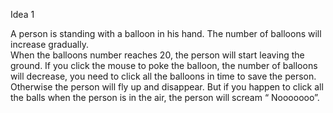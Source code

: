 Idea 1

A person is standing with a balloon in his hand. The number of balloons will increase gradually.  
When the balloons number reaches 20, the person will start leaving the ground. If you click the mouse to poke the balloon, the number of balloons will decrease, 
you need to click all the balloons in time to save the person. Otherwise the person will fly up and disappear. 
But if you happen to click all the balls when the person is in the air, the person will scream “ Nooooooo”.

